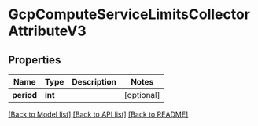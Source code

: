 # GcpComputeServiceLimitsCollectorAttributeV3

## Properties
Name | Type | Description | Notes
------------ | ------------- | ------------- | -------------
**period** | **int** |  | [optional] 

[[Back to Model list]](../README.md#documentation-for-models) [[Back to API list]](../README.md#documentation-for-api-endpoints) [[Back to README]](../README.md)


